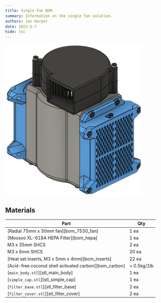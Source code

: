 ```yaml
---
title: Single Fan BOM
summary: Information on the single fan solution.
authors: Jon Harper
date: 2023-5-7
hide: toc
---
```


![preview](assets/img/gallery/single_filter.png)

## Materials

| Part | Qty |
|------|-----|
| [Radial 75mm x 30mm fan][bom_7530_fan]            | 1 ea |
| [Moosoo XL-618A HEPA Filter][bom_hepa]            | 1 ea |
| M3 x 35mm SHCS                                    | 2 ea |
| M3 x 6mm SHCS                                     | 20 ea |
| [Heat set inserts, M3 x 5mm x 4mm][bom_inserts]   | 22 ea |
| [Acid-free coconut shell activated carbon][bom_carbon] | < 0.5kg/1lb |
| [`main_body.stl`][stl_main_body]                  | 1 ea |
| [`simple_cap.stl`][stl_simple_cap]                | 1 ea |
| [`filter_base.stl`][stl_filter_base]              | 2 ea |
| [`filter_cover.stl`][stl_filter_cover]            | 2 ea |
